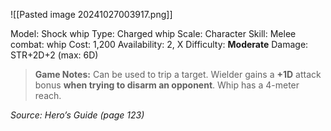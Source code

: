 ![[Pasted image 20241027003917.png]]

Model: Shock whip
Type: Charged whip
Scale: Character
Skill: Melee combat: whip
Cost: 1,200
Availability: 2, X
Difficulty: **Moderate**
Damage: STR+2D+2 (max: 6D)

> **Game Notes:** 
> Can be used to trip a target. Wielder gains a **+1D** attack bonus **when trying to disarm an opponent**. Whip has a 4-meter reach.

*Source: Hero’s Guide (page 123)*